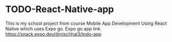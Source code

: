 # TODO-React-Native-app
This is my school project from course Mobile App Development Using React Native which uses Expo go. 
Expo go app link
https://snack.expo.dev/@nischhal3/todo-app

